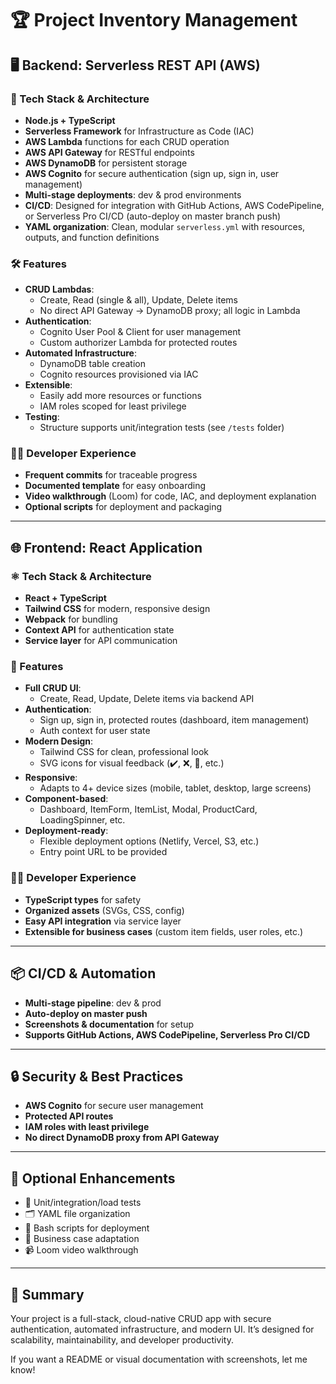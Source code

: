 # 🏆 Project Inventory Management

## 🖥️ Backend: Serverless REST API (AWS)

### 🚀 Tech Stack & Architecture

- **Node.js + TypeScript**
- **Serverless Framework** for Infrastructure as Code (IAC)
- **AWS Lambda** functions for each CRUD operation
- **AWS API Gateway** for RESTful endpoints
- **AWS DynamoDB** for persistent storage
- **AWS Cognito** for secure authentication (sign up, sign in, user management)
- **Multi-stage deployments**: dev & prod environments
- **CI/CD**: Designed for integration with GitHub Actions, AWS CodePipeline, or Serverless Pro CI/CD (auto-deploy on master branch push)
- **YAML organization**: Clean, modular `serverless.yml` with resources, outputs, and function definitions

### 🛠️ Features

- **CRUD Lambdas**:
  - Create, Read (single & all), Update, Delete items
  - No direct API Gateway → DynamoDB proxy; all logic in Lambda
- **Authentication**:
  - Cognito User Pool & Client for user management
  - Custom authorizer Lambda for protected routes
- **Automated Infrastructure**:
  - DynamoDB table creation
  - Cognito resources provisioned via IAC
- **Extensible**:
  - Easily add more resources or functions
  - IAM roles scoped for least privilege
- **Testing**:
  - Structure supports unit/integration tests (see `/tests` folder)

### 🧑‍💻 Developer Experience

- **Frequent commits** for traceable progress
- **Documented template** for easy onboarding
- **Video walkthrough** (Loom) for code, IAC, and deployment explanation
- **Optional scripts** for deployment and packaging

---

## 🌐 Frontend: React Application

### ⚛️ Tech Stack & Architecture

- **React + TypeScript**
- **Tailwind CSS** for modern, responsive design
- **Webpack** for bundling
- **Context API** for authentication state
- **Service layer** for API communication

### 🎨 Features

- **Full CRUD UI**:
  - Create, Read, Update, Delete items via backend API
- **Authentication**:
  - Sign up, sign in, protected routes (dashboard, item management)
  - Auth context for user state
- **Modern Design**:
  - Tailwind CSS for clean, professional look
  - SVG icons for visual feedback (✔️, ❌, 🔄, etc.)
- **Responsive**:
  - Adapts to 4+ device sizes (mobile, tablet, desktop, large screens)
- **Component-based**:
  - Dashboard, ItemForm, ItemList, Modal, ProductCard, LoadingSpinner, etc.
- **Deployment-ready**:
  - Flexible deployment options (Netlify, Vercel, S3, etc.)
  - Entry point URL to be provided

### 🧑‍💻 Developer Experience

- **TypeScript types** for safety
- **Organized assets** (SVGs, CSS, config)
- **Easy API integration** via service layer
- **Extensible for business cases** (custom item fields, user roles, etc.)

---

## 📦 CI/CD & Automation

- **Multi-stage pipeline**: dev & prod
- **Auto-deploy on master push**
- **Screenshots & documentation** for setup
- **Supports GitHub Actions, AWS CodePipeline, Serverless Pro CI/CD**

---

## 🔒 Security & Best Practices

- **AWS Cognito** for secure user management
- **Protected API routes**
- **IAM roles with least privilege**
- **No direct DynamoDB proxy from API Gateway**

---

## 📝 Optional Enhancements

- 🧪 Unit/integration/load tests
- 🗂️ YAML file organization
- 🐚 Bash scripts for deployment
- 🏢 Business case adaptation
- 📹 Loom video walkthrough

---

## 🏁 Summary

Your project is a full-stack, cloud-native CRUD app with secure authentication, automated infrastructure, and modern UI. It’s designed for scalability, maintainability, and developer productivity.

If you want a README or visual documentation with screenshots, let me know!
